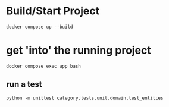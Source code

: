 # Build/Start Project
`docker compose up --build`

# get 'into' the running project
`docker compose exec app bash`

## run a test
`python -m unittest category.tests.unit.domain.test_entities`
